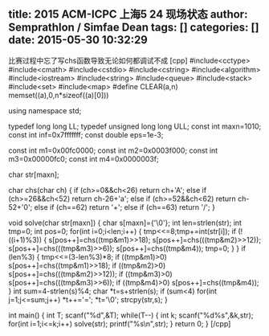 title: 2015 ACM-ICPC 上海5 24 现场状态
author: Semprathlon / Simfae Dean
tags: []
categories: []
date: 2015-05-30 10:32:29
---
比赛过程中忘了写chs函数导致无论如何都调试不成
[cpp]
#include&lt;cctype&gt;
#include&lt;cmath&gt;
#include&lt;cstdio&gt;
#include&lt;cstring&gt;
#include&lt;algorithm&gt;
#include&lt;iostream&gt;
#include&lt;string&gt;
#include&lt;queue&gt;
#include&lt;stack&gt;
#include&lt;set&gt;
#include&lt;map&gt;
#define CLEAR(a,n) memset((a),0,n*sizeof((a)[0]))

using namespace std;

typedef long long LL;
typedef unsigned long long ULL;
const int maxn=1010;
const int inf=0x7fffffff;
const double eps=1e-3;

const int m1=0x00fc0000;
const int m2=0x0003f000;
const int m3=0x00000fc0;
const int m4=0x0000003f;

char str[maxn];

char chs(char ch)
{
    if (ch&gt;=0&amp;&amp;ch&lt;26) return ch+'A';
    else if (ch&gt;=26&amp;&amp;ch&lt;52) return ch-26+'a';
    else if (ch&gt;=52&amp;&amp;ch&lt;62) return ch-52+'0';
    else if (ch==62) return '+';
    else if (ch==63) return '/';
}

void solve(char str[maxn])
{
    char s[maxn]={'&#92;&#48;'};
    int len=strlen(str);
    int tmp=0;
    int pos=0;
    for(int i=0;i&lt;len;i++)
    {
        tmp&lt;&lt;=8;tmp+=int(str[i]);
        if (!((i+1)%3))
        {
            s[pos++]=chs((tmp&amp;m1)&gt;&gt;18);
            s[pos++]=chs(((tmp&amp;m2)&gt;&gt;12));
            s[pos++]=chs(((tmp&amp;m3)&gt;&gt;6));
            s[pos++]=chs((tmp&amp;m4));
            tmp=0;
        }
    }
    if (len%3)
    {
        tmp&lt;&lt;=(3-len%3)*8;
        if ((tmp&amp;m1)&gt;0) s[pos++]=chs((tmp&amp;m1)&gt;&gt;18);
        if ((tmp&amp;m2)&gt;0) s[pos++]=chs(((tmp&amp;m2)&gt;&gt;12));
        if ((tmp&amp;m3)&gt;0) s[pos++]=chs(((tmp&amp;m3)&gt;&gt;6));
        if ((tmp&amp;m4)&gt;0) s[pos++]=chs((tmp&amp;m4));
    }
    int sum=4-strlen(s)%4;
    char *t=s+strlen(s);
    if (sum&lt;4)
        for(int j=1;j&lt;=sum;j++) *t++='=';
    *t='&#92;&#48;';
    strcpy(str,s);
}

int main()
{
    int T;
    scanf(&quot;%d&quot;,&amp;T);
    while(T--)
    {
        int k;
        scanf(&quot;%d%s&quot;,&amp;k,str);
        for(int i=1;i&lt;=k;i++) solve(str);
        printf(&quot;%s\n&quot;,str);
    }
    return 0;
}
[/cpp]